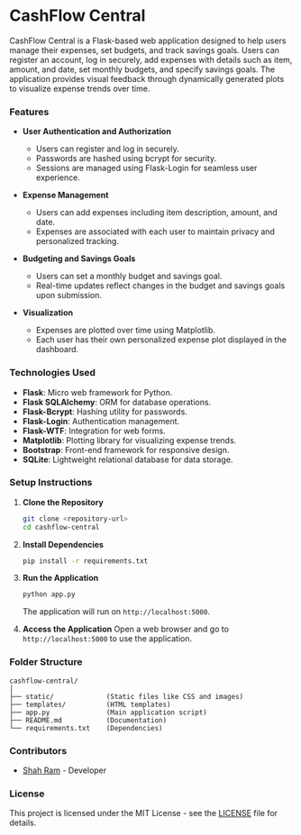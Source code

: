 # CashFlow Central

CashFlow Central is a Flask-based web application designed to help users manage their expenses, set budgets, and track savings goals. Users can register an account, log in securely, add expenses with details such as item, amount, and date, set monthly budgets, and specify savings goals. The application provides visual feedback through dynamically generated plots to visualize expense trends over time.

### Features

- **User Authentication and Authorization**
  - Users can register and log in securely.
  - Passwords are hashed using bcrypt for security.
  - Sessions are managed using Flask-Login for seamless user experience.

- **Expense Management**
  - Users can add expenses including item description, amount, and date.
  - Expenses are associated with each user to maintain privacy and personalized tracking.

- **Budgeting and Savings Goals**
  - Users can set a monthly budget and savings goal.
  - Real-time updates reflect changes in the budget and savings goals upon submission.

- **Visualization**
  - Expenses are plotted over time using Matplotlib.
  - Each user has their own personalized expense plot displayed in the dashboard.

### Technologies Used

- **Flask**: Micro web framework for Python.
- **Flask SQLAlchemy**: ORM for database operations.
- **Flask-Bcrypt**: Hashing utility for passwords.
- **Flask-Login**: Authentication management.
- **Flask-WTF**: Integration for web forms.
- **Matplotlib**: Plotting library for visualizing expense trends.
- **Bootstrap**: Front-end framework for responsive design.
- **SQLite**: Lightweight relational database for data storage.

### Setup Instructions

1. **Clone the Repository**
   ```bash
   git clone <repository-url>
   cd cashflow-central
   ```

2. **Install Dependencies**
   ```bash
   pip install -r requirements.txt
   ```

3. **Run the Application**
   ```bash
   python app.py
   ```
   The application will run on `http://localhost:5000`.

4. **Access the Application**
   Open a web browser and go to `http://localhost:5000` to use the application.

### Folder Structure

```
cashflow-central/
│
├── static/             (Static files like CSS and images)
├── templates/          (HTML templates)
├── app.py              (Main application script)
├── README.md           (Documentation)
└── requirements.txt    (Dependencies)
```

### Contributors

- [Shah Ram](https://github.com/shahram8708) - Developer

### License

This project is licensed under the MIT License - see the [LICENSE](LICENSE) file for details.
